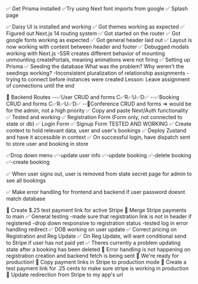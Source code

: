 ✅ Get Prisma installed
✅Try using Next font imports from google
✅ Splash page

✅ Daisy UI is installed and working
✅ Got themes working as expected
✅ Figured out Next.js 14 routing system
✅ Got started on the router
✅ Got google fonts working as expected
✅ Got general header laid out
✅ Layout is now working with content between header and footer
✅ Debugged modals working with Next.js
-SSR creates different behavior of mounting unmounting createPortals, meaning animations were not firing
✅ Setting up Prisma
✅ Seeding the database
What was the problem? Why weren't the seedings working?
-Inconsistent pluralization of relationship assignments
-trying to connect before instances were created
Lesson: Leave assignment of connections until the end

🔲 Backend Routes
--✅User CRUD and forms C✅R✅U✅D✅
--✅Booking CRUD and forms C✅R✅U✅D✅
--🔲Conference CRUD and forms => would be for the admin, not a high priority
✅ Copy and paste Next/Auth functionality
✅ Tested and working
✅ Registration Form (Form only, not connected to state or db)
✅ Login Form
✅ Signup Form TESTED AND WORKING
✅ Create context to hold relevant data, user and user's bookings
✅ Deploy Zustand and have it accessible in context
✅ On successful login, have dispatch sent to store user and booking in store

✅Drop down menu
✅-update user info
✅-update booking
✅-delete booking
✅-create booking

✅ When user signs out, user is removed from state
secret page for admin to see all bookings

✅ Make error handling for frontend and backend if user password doesnt match database

🔲 Create $.25 test payment link for active Stripe
🔲 Merge Stripe payments to main
✅ General testing
    -made sure that registration link is not in header if registered
    -drop down responsive to registration status
    -tested log in error handling redirect
✅ DOB working on user update
✅ Correct pricing on Registration and Reg Update
✅ On Reg Update, will want conditional send to Stripe if user has not paid yet
✅ Theres currently a problem updating state after a booking has been deleted
🔲 Error handling is not happening on registration creation and backend fetch is being sent
🔲 We're ready for production!
🔲 Copy payment links in Stripe to production mode
🔲 Create a test payment link for .25 cents to make sure stripe is working in production
🔲 Update redirection from Stripe to my app's url

